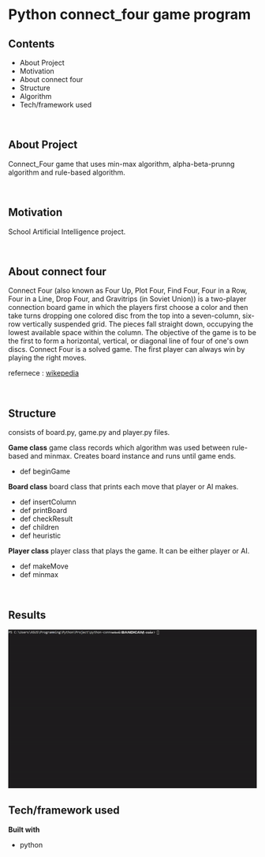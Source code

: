 # Python connect_four game program


## Contents
* About Project
* Motivation
* About connect four
* Structure
* Algorithm
* Tech/framework used

&nbsp;

## About Project

Connect_Four game that uses min-max algorithm, alpha-beta-prunng algorithm and rule-based algorithm.

&nbsp;

## Motivation
School Artificial Intelligence project.

&nbsp;

## About connect four
Connect Four (also known as Four Up, Plot Four, Find Four, Four in a Row, Four in a Line, Drop Four, and Gravitrips (in Soviet Union)) is a two-player connection board game in which the players first choose a color and then take turns dropping one colored disc from the top into a seven-column, six-row vertically suspended grid. The pieces fall straight down, occupying the lowest available space within the column. The objective of the game is to be the first to form a horizontal, vertical, or diagonal line of four of one's own discs. Connect Four is a solved game. The first player can always win by playing the right moves.

refernece : [wikepedia](https://en.wikipedia.org/wiki/Connect_Four)

&nbsp;

## Structure
consists of board.py, game.py and player.py files.

**Game class**
game class records which algorithm was used between rule-based and minmax. Creates board instance and runs until game ends.

- def beginGame

**Board class**
board class that prints each move that player or AI makes.

- def insertColumn
- def printBoard
- def checkResult
- def children
- def heuristic

**Player class**
player class that plays the game. It can be either player or AI.

- def makeMove
- def minmax

&nbsp;

## Results

![](./gif_file.gif)

## Tech/framework used
<b>Built with</b>
- python

&nbsp;
